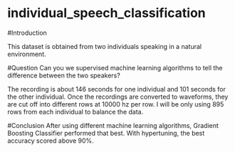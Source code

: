 # individual_speech_classification

#Introduction

This dataset is obtained from two individuals speaking in a natural environment.

#Question
Can you we supervised machine learning algorithms to tell the difference between the two speakers?

The recording is about 146 seconds for one individual and 101 seconds for the other individual. Once the recordings are converted to waveforms, they are cut off into different rows at 10000 hz per row. I will be only using 895 rows from each individual to balance the data.

#Conclusion
After using different machine learning algorithms, Gradient Boosting Classifier performed that best. With hypertuning, the best accuracy scored above 90%.
